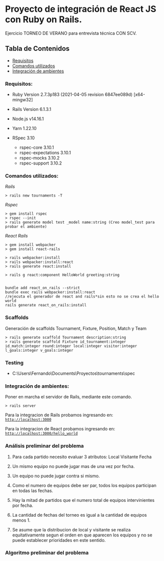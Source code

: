 # Proyecto de integración de React JS con Ruby on Rails.

Ejercicio TORNEO DE VERANO para entrevista técnica CON SCV.

## Tabla de Contenidos

- [Requisitos](#requisitos)
- [Comandos utilizados](#comandos_utilizados)
- [Integración de ambientes](#integración_de_ambientes)

### Requisitos:

- Ruby Version 2.7.3p183 (2021-04-05 revision 6847ee089d) [x64-mingw32]

- Rails Version 6.1.3.1

- Node.js v14.16.1

- Yarn 1.22.10

- RSpec 3.10
  - rspec-core 3.10.1
  - rspec-expectations 3.10.1
  - rspec-mocks 3.10.2
  - rspec-support 3.10.2

### Comandos utilizados:

_Rails_

```
> rails new tournaments -T
```

_Rspec_

```
> gem install rspec
> rspec --init
> rails generate model test _model name:string (Creo model_test para probar el ambiente)
```

_React Rails_

```
> gem install webpacker
> gem install react-rails

> rails webpacker:install
> rails webpacker:install:react
> rails generate react:install

> rails g react:component HelloWorld greeting:string


bundle add react_on_rails --strict
bundle exec rails webpacker:install:react
//ejecuta el generador de react and rails*sin esto no se crea el hello world
rails generate react_on_rails:install
```

### Scaffolds

Generación de scaffolds Tournament, Fixture, Position, Match y Team

```
> rails generate scaffold Tournament description:string
> rails generate scaffold Fixture id_tournament:integer id_match:integer round:integer local:integer visitor:integer l_goals:integer v_goals:integer
```

### Testing

- C:\Users\Fernando\Documents\Proyectos\tournaments\spec

### Integración de ambientes:

Poner en marcha el servidor de Rails, mediante este comando.

```
> rails server
```

Para la integracion de Rails probamos ingresando en:
[`http://localhost:3000`](http://localhost:3000)

Para la integracion de React probamos ingresando en:
[`http://localhost:3000/hello_world`](http://localhost:3000/hello_world)

### Análisis preliminar del problema

1. Para cada partido necesito evaluar 3 atributos:
   Local
   Visitante
   Fecha
2. Un mismo equipo no puede jugar mas de una vez por fecha.

3. Un equipo no puede jugar contra si mismo.

4. Como el numero de equipos debe ser par, todos los equipos participan en todas las fechas.

5. Hay la mitad de partidos que el numero total de equipos intervinientes por fecha.

6. La cantidad de fechas del torneo es igual a la cantidad de equipos menos 1.

7. Se asume que la distribucion de local y visitante se realiza equitativamente segun el orden en que aparecen los equipos
   y no se puede establecer prioridades en este sentido.

### Algoritmo preliminar del problema
